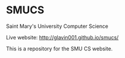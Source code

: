 SMUCS
=====

Saint Mary's University Computer Science

Live website: http://glavin001.github.io/smucs/

This is a repository for the SMU CS website.
